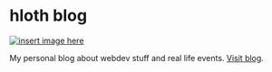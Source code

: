 # hloth blog

[![insert image here](example.png)](https://blog.hloth.dev)

My personal blog about webdev stuff and real life events. [Visit blog](https://blog.hloth.dev).